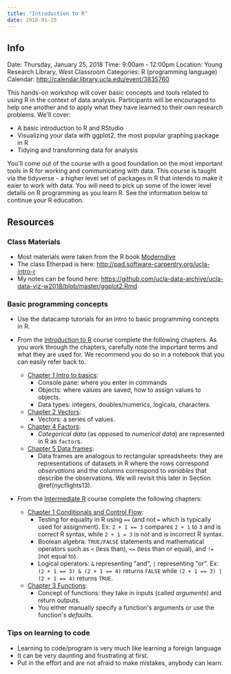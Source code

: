 ```yaml
---
title: "Introduction to R"
date: 2018-01-25
---
```


## Info

Date: Thursday, January 25, 2018
Time: 9:00am - 12:00pm
Location: Young Research Library, West Classroom
Categories: R (programming language)
Calendar: http://calendar.library.ucla.edu/event/3835760

This hands-on workshop will cover basic concepts and tools related to using R in the context of data analysis. Participants will be encouraged to help one another and to apply what they have learned to their own research problems.  We'll cover:

* A basic introduction to R and RStudio
* Visualizing your data with ggplot2, the most popular graphing package in R
* Tidying and transforming data for analysis

You'll come out of the course with a good foundation on the most important tools in R for working and communicating with data.  This course is taught via the tidyverse - a higher level set of packages in R that intends to make it eaier to work with data. You will need to pick up some of the lower level details on R programming as you learn R. See the information below to continue your R education.

## Resources

### Class Materials

* Most materials were taken from the R book [Moderndive](http://moderndive.com/)
* The class Etherpad is here: <http://pad.software-carpentry.org/ucla-intro-r>
* My notes can be found here: https://github.com/ucla-data-archive/ucla-data-viz-w2018/blob/master/ggplot2.Rmd

### Basic programming concepts

* Use the datacamp tutorials for an intro to basic programming concepts in R.

* From the [Introduction to R](https://www.datacamp.com/courses/free-introduction-to-r) course complete the following chapters.  As you work through the chapters, carefully note the important terms and what they are used for.  We recommend you do so in a notebook that you can easily refer back to.
    + [Chapter 1 Intro to basics](https://campus.datacamp.com/courses/free-introduction-to-r/chapter-1-intro-to-basics-1?ex=1):
        + Console pane: where you enter in commands
        + Objects: where values are saved, how to assign values to objects.
        + Data types: integers, doubles/numerics, logicals, characters.
    + [Chapter 2 Vectors](https://campus.datacamp.com/courses/free-introduction-to-r/chapter-2-vectors-2?ex=1):
        + Vectors: a series of values.
    + [Chapter 4 Factors](https://campus.datacamp.com/courses/free-introduction-to-r/chapter-4-factors-4?ex=1):
        + *Categorical data* (as opposed to *numerical data*) are represented in R as `factor`s.
    + [Chapter 5 Data frames](https://campus.datacamp.com/courses/free-introduction-to-r/chapter-5-data-frames?ex=1):
        + Data frames are analogous to rectangular spreadsheets: they are representations of datasets in R where the rows correspond *observations* and the columns correspond to *variables* that describe the observations. We will revisit this later in Section \@ref(nycflights13).
* From the [Intermediate R](https://www.datacamp.com/courses/intermediate-r) course complete the following chapters:
    + [Chapter 1 Conditionals and Control Flow](https://campus.datacamp.com/courses/intermediate-r/chapter-1-conditionals-and-control-flow?ex=1):
        + Testing for equality in R using `==` (and not `=` which is typically used for assignment). Ex: `2 + 1 == 3` compares `2 + 1` to `3` and is correct R syntax, while `2 + 1 = 3` is not and is incorrect R syntax.
        + Boolean algebra: `TRUE/FALSE` statements and mathematical operators such as `<` (less than), `<=` (less than or equal), and `!=` (not equal to).
        + Logical operators: `&` representing "and", `|` representing "or". Ex: `(2 + 1 == 3) & (2 + 1 == 4)` returns `FALSE` while `(2 + 1 == 3) | (2 + 1 == 4)` returns `TRUE`.
    + [Chapter 3 Functions](https://campus.datacamp.com/courses/intermediate-r/chapter-3-functions?ex=1):
        + Concept of functions: they take in inputs (called *arguments*) and return outputs.
        + You either manually specify a function's arguments or use the function's *defaults*.

### Tips on learning to code

* Learning to code/program is very much like learning a foreign language
* It can be very daunting and frustrating at first.
* Put in the effort and are not afraid to make mistakes, anybody can learn.
